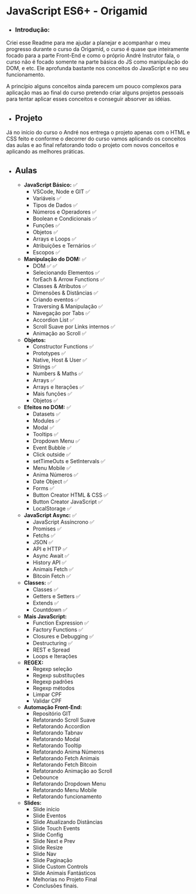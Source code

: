 # JavaScript ES6+ - Origamid

* ### **Introdução:**

Criei esse Readme para me ajudar a planejar e acompanhar o meu progresso durante o curso da Origamid, o curso é quase que inteiramente focado para a parte Front-End e como o próprio André Instrutor fala, o curso não é focado somente na parte básica do JS como manipulação do DOM, e etc. Ele aprofunda bastante nos conceitos do JavaScript e no seu funcionamento.

A princípio alguns conceitos ainda parecem um pouco complexos para aplicação mas ao final do curso pretendo criar alguns projetos pessoais para tentar aplicar esses conceitos e conseguir absorver as idéias.

* ## **Projeto**

Já no início do curso o André nos entrega o projeto apenas com o HTML e CSS feito e conforme o decorrer do curso vamos aplicando os conceitos das aulas e ao final refatorando todo o projeto com novos conceitos e aplicando as melhores práticas.

* ## **Aulas**
   
  * **JavaScript Básico:** :white_check_mark:
    * VSCode, Node e GIT :white_check_mark:
    * Variáveis :white_check_mark:
    * Tipos de Dados :white_check_mark:
    * Números e Operadores :white_check_mark:
    * Boolean e Condicionais :white_check_mark:
    * Funções :white_check_mark:
    * Objetos :white_check_mark:
    * Arrays e Loops :white_check_mark:
    * Atribuições e Ternários :white_check_mark:
    * Escopos :white_check_mark:
  * **Manipulação do DOM:** :white_check_mark:
    * DOM :white_check_mark: :white_check_mark:
    * Selecionando Elementos :white_check_mark:
    * forEach & Arrow Functions :white_check_mark:
    * Classes & Atributos :white_check_mark:
    * Dimensões & Distâncias :white_check_mark:
    * Criando eventos :white_check_mark:
    * Traversing & Manipulação :white_check_mark:
    * Navegação por Tabs :white_check_mark:
    * Accordion List :white_check_mark: 
    * Scroll Suave por Links internos :white_check_mark:
    * Animação ao Scroll :white_check_mark:
  * **Objetos:**
    * Constructor Functions :white_check_mark:
    * Prototypes :white_check_mark:
    * Native, Host & User :white_check_mark: 
    * Strings :white_check_mark: 
    * Numbers & Maths :white_check_mark: 
    * Arrays :white_check_mark: 
    * Arrays e Iterações :white_check_mark:
    * Mais funções :white_check_mark:
    * Objetos :white_check_mark:
  * **Efeitos no DOM:** :white_check_mark:
    * Datasets :white_check_mark: 
    * Modules :white_check_mark: 
    * Modal :white_check_mark:
    * Tooltips :white_check_mark: 
    * Dropdown Menu :white_check_mark:
    * Event Bubble :white_check_mark:
    * Click outside :white_check_mark:
    * setTimeOuts e SetIntervals :white_check_mark:
    * Menu Mobile :white_check_mark:
    * Anima Números :white_check_mark:
    * Date Object :white_check_mark: 
    * Forms :white_check_mark: 
    * Button Creator HTML & CSS :white_check_mark: 
    * Button Creator JavaScript :white_check_mark:
    * LocalStorage :white_check_mark:
  * **JavaScript Async:** :white_check_mark:
    * JavaScript Assíncrono :white_check_mark: 
    * Promises :white_check_mark:
    * Fetchs :white_check_mark:
    * JSON :white_check_mark:
    * API e HTTP :white_check_mark:
    * Async Await :white_check_mark:
    * History API :white_check_mark:
    * Animais Fetch :white_check_mark:
    * Bitcoin Fetch :white_check_mark:
  * **Classes:** :white_check_mark:
    * Classes :white_check_mark:
    * Getters e Setters :white_check_mark:
    * Extends :white_check_mark:
    * Countdown :white_check_mark:
  * **Mais JavaScript:**
    * Function Expression :white_check_mark:
    * Factory Functions :white_check_mark:
    * Closures e Debugging :white_check_mark:
    * Destructuring :white_check_mark:
    * REST e Spread
    * Loops e Iterações
  * **REGEX:**
    * Regexp seleção
    * Regexp substituções
    * Regexp padrões
    * Regexp métodos
    * Limpar CPF
    * Validar CPF
  * **Automação Front-End:**
    * Repositório GIT
    * Refatorando Scroll Suave
    * Refatorando Accordion
    * Refatorando Tabnav
    * Refatorando Modal
    * Refatorando Tooltip
    * Refatorando Anima Números
    * Refatorando Fetch Animais
    * Refatorando Fetch Bitcoin
    * Refatorando Animação ao Scroll
    * Debounce
    * Refatorando Dropdown Menu
    * Refatorando Menu Mobile
    * Refatorando funcionamento
  * **Slides:**
    * Slide início
    * Slide Eventos
    * Slide Atualizando Distãncias
    * Slide Touch Events
    * Slide Config
    * Slide Next e Prev
    * Slide Resize
    * Slide Nav
    * Slide Paginação
    * Slide Custom Controls
    * Slide Animais Fantásticos
    * Melhorias no Projeto Final
    * Conclusões finais.